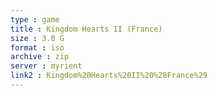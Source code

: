```yaml
---
type : game
title : Kingdom Hearts II (France)
size : 3.0 G
format : iso
archive : zip
server : myrient
link2 : Kingdom%20Hearts%20II%20%28France%29
---
```


